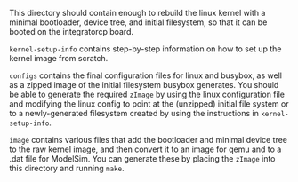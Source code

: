 This directory should contain enough to rebuild the linux kernel with a minimal bootloader, device tree, and initial filesystem, so that it can be booted on the integratorcp board.

`kernel-setup-info` contains step-by-step information on how to set up the kernel image from scratch.

`configs` contains the final configuration files for linux and busybox, as well as a zipped image of the initial filesystem busybox generates. You should be able to generate the required `zImage` by using the linux configuration file and modifying the linux config to point at the (unzipped) initial file system or to a newly-generated filesystem created by using the instructions in `kernel-setup-info`.

`image` contains various files that add the bootloader and minimal device tree to the raw kernel image, and then convert it to an image for qemu and to a .dat file for ModelSim. You can generate these by placing the `zImage` into this directory and running `make`.